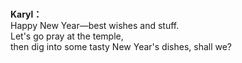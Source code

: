 # 

  
**Karyl：**  
Happy New Year—best wishes and stuff.  
Let's go pray at the temple,  
then dig into some tasty New Year's dishes, shall we?  

